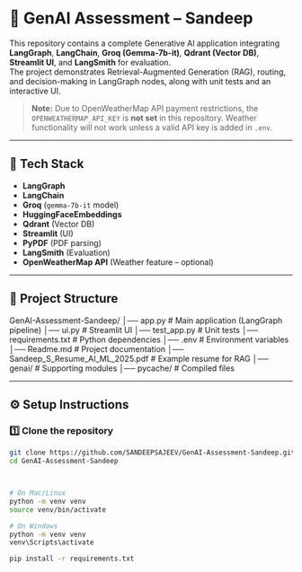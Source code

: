 # 🌟 GenAI Assessment – Sandeep

This repository contains a complete Generative AI application integrating **LangGraph**, **LangChain**, **Groq (Gemma-7b-it)**, **Qdrant (Vector DB)**, **Streamlit UI**, and **LangSmith** for evaluation.  
The project demonstrates Retrieval-Augmented Generation (RAG), routing, and decision-making in LangGraph nodes, along with unit tests and an interactive UI.  

> **Note:** Due to OpenWeatherMap API payment restrictions, the `OPENWEATHERMAP_API_KEY` is **not set** in this repository. Weather functionality will not work unless a valid API key is added in `.env`.

---

## 🚀 Tech Stack
- **LangGraph**
- **LangChain**
- **Groq** (`gemma-7b-it` model)
- **HuggingFaceEmbeddings**
- **Qdrant** (Vector DB)
- **Streamlit** (UI)
- **PyPDF** (PDF parsing)
- **LangSmith** (Evaluation)
- **OpenWeatherMap API** (Weather feature – optional)

---

## 📂 Project Structure

GenAI-Assessment-Sandeep/
│── app.py # Main application (LangGraph pipeline)
│── ui.py # Streamlit UI
│── test_app.py # Unit tests
│── requirements.txt # Python dependencies
│── .env # Environment variables
│── Readme.md # Project documentation
│── Sandeep_S_Resume_AI_ML_2025.pdf # Example resume for RAG
│── genai/ # Supporting modules
│── pycache/ # Compiled files



---

## ⚙️ Setup Instructions

### 1️⃣ Clone the repository
```bash
git clone https://github.com/SANDEEPSAJEEV/GenAI-Assessment-Sandeep.git
cd GenAI-Assessment-Sandeep



# On Mac/Linux
python -m venv venv
source venv/bin/activate

# On Windows
python -m venv venv
venv\Scripts\activate

pip install -r requirements.txt

